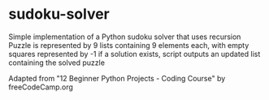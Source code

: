 # sudoku-solver
Simple implementation of a Python sudoku solver that uses recursion
Puzzle is represented by 9 lists containing 9 elements each, with empty squares represented by -1
if a solution exists, script outputs an updated list containing the solved puzzle

Adapted from "12 Beginner Python Projects - Coding Course" by freeCodeCamp.org
